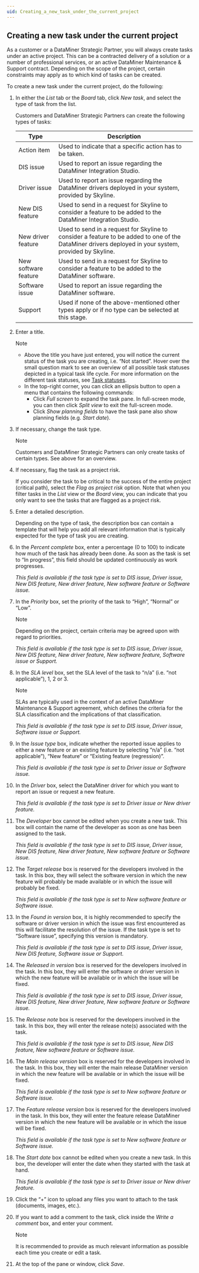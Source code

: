 ```yaml
---
uid: Creating_a_new_task_under_the_current_project
---
```


## Creating a new task under the current project

As a customer or a DataMiner Strategic Partner, you will always create tasks under an active project. This can be a contracted delivery of a solution or a number of professional services, or an active DataMiner Maintenance & Support contract. Depending on the scope of the project, certain constraints may apply as to which kind of tasks can be created.

To create a new task under the current project, do the following:

1. In either the *List* tab or the *Board* tab, click *New task*, and select the type of task from the list.

    Customers and DataMiner Strategic Partners can create the following types of tasks:

    | Type               | Description                                                                                                                                           |
    |----------------------|-------------------------------------------------------------------------------------------------------------------------------------------------------|
    | Action item          | Used to indicate that a specific action has to be taken.                                                                                              |
    | DIS issue            | Used to report an issue regarding the DataMiner Integration Studio.                                                                                   |
    | Driver issue         | Used to report an issue regarding the DataMiner drivers deployed in your system, provided by Skyline.                                                 |
    | New DIS feature      | Used to send in a request for Skyline to consider a feature to be added to the DataMiner Integration Studio.                                          |
    | New driver feature   | Used to send in a request for Skyline to consider a feature to be added to one of the DataMiner drivers deployed in your system, provided by Skyline. |
    | New software feature | Used to send in a request for Skyline to consider a feature to be added to the DataMiner software.                                                    |
    | Software issue       | Used to report an issue regarding the DataMiner software.                                                                                             |
    | Support              | Used if none of the above-mentioned other types apply or if no type can be selected at this stage.                                                    |

2. Enter a title.

    > [!NOTE]
    > - Above the title you have just entered, you will notice the current status of the task you are creating, i.e. “Not started”. Hover over the small question mark to see an overview of all possible task statuses depicted in a typical task life cycle. For more information on the different task statuses, see [Task statuses](xref:Statuses#task-statuses).
    > - In the top-right corner, you can click an ellipsis button to open a menu that contains the following commands:
    >     - Click *Full screen* to expand the task pane. In full-screen mode, you can then click *Split view* to exit the full-screen mode.
    >     - Click *Show planning fields* to have the task pane also show planning fields (e.g. *Start date*).

3. If necessary, change the task type.

    > [!NOTE]
    > Customers and DataMiner Strategic Partners can only create tasks of certain types. See above for an overview.

4. If necessary, flag the task as a project risk.

    If you consider the task to be critical to the success of the entire project (critical path), select the *Flag as project risk* option. Note that when you filter tasks in the *List* view or the *Board* view, you can indicate that you only want to see the tasks that are flagged as a project risk.

5. Enter a detailed description.

    Depending on the type of task, the description box can contain a template that will help you add all relevant information that is typically expected for the type of task you are creating.

6. In the *Percent complete* box, enter a percentage (0 to 100) to indicate how much of the task has already been done. As soon as the task is set to “In progress”, this field should be updated continuously as work progresses.

    *This field is available if the task type is set to DIS issue, Driver issue, New DIS feature, New driver feature, New software feature or Software issue.*

7. In the *Priority* box, set the priority of the task to “High”, “Normal” or “Low”.

    > [!NOTE]
    > Depending on the project, certain criteria may be agreed upon with regard to priorities.

    *This field is available if the task type is set to DIS issue, Driver issue, New DIS feature, New driver feature, New software feature, Software issue or Support.*

8. In the *SLA level* box, set the SLA level of the task to “n/a” (i.e. “not applicable”), 1, 2 or 3.

    > [!NOTE]
    > SLAs are typically used in the context of an active DataMiner Maintenance & Support agreement, which defines the criteria for the SLA classification and the implications of that classification.

    *This field is available if the task type is set to DIS issue, Driver issue, Software issue or Support.*

9. In the *Issue type* box, indicate whether the reported issue applies to either a new feature or an existing feature by selecting “n/a” (i.e. “not applicable”), “New feature” or “Existing feature (regression)”.

    *This field is available if the task type is set to Driver issue or Software issue.*

10. In the *Driver* box, select the DataMiner driver for which you want to report an issue or request a new feature.

    *This field is available if the task type is set to Driver issue or New driver feature.*

11. The *Developer* box cannot be edited when you create a new task. This box will contain the name of the developer as soon as one has been assigned to the task.

    *This field is available if the task type is set to DIS issue, Driver issue, New DIS feature, New driver feature, New software feature or Software issue.*

12. The *Target release* box is reserved for the developers involved in the task. In this box, they will select the software version in which the new feature will probably be made available or in which the issue will probably be fixed.

    *This field is available if the task type is set to New software feature or Software issue.*

13. In the *Found in version* box, it is highly recommended to specify the software or driver version in which the issue was first encountered as this will facilitate the resolution of the issue. If the task type is set to “Software issue”, specifying this version is mandatory.

    *This field is available if the task type is set to DIS issue, Driver issue, New DIS feature, Software issue or Support.*

14. The *Released in version* box is reserved for the developers involved in the task. In this box, they will enter the software or driver version in which the new feature will be available or in which the issue will be fixed.

    *This field is available if the task type is set to DIS issue, Driver issue, New DIS feature, New driver feature, New software feature or Software issue.*

15. The *Release note* box is reserved for the developers involved in the task. In this box, they will enter the release note(s) associated with the task.

    *This field is available if the task type is set to DIS issue, New DIS feature, New software feature or Software issue.*

16. The *Main release version* box is reserved for the developers involved in the task. In this box, they will enter the main release DataMiner version in which the new feature will be available or in which the issue will be fixed.

    *This field is available if the task type is set to New software feature or Software issue.*

17. The *Feature release version* box is reserved for the developers involved in the task. In this box, they will enter the feature release DataMiner version in which the new feature will be available or in which the issue will be fixed.

    *This field is available if the task type is set to New software feature or Software issue.*

18. The *Start date* box cannot be edited when you create a new task. In this box, the developer will enter the date when they started with the task at hand.

    *This field is available if the task type is set to Driver issue or New driver feature.*

19. Click the “+” icon to upload any files you want to attach to the task (documents, images, etc.).

20. If you want to add a comment to the task, click inside the *Write a comment* box, and enter your comment.

    > [!NOTE]
    > It is recommended to provide as much relevant information as possible each time you create or edit a task.

21. At the top of the pane or window, click *Save*.
